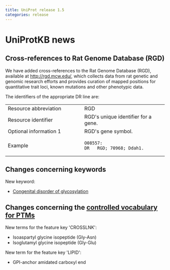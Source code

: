 ```yaml
---
title: UniProt release 1.5
categories: release
---
```


# UniProtKB news

## Cross-references to Rat Genome Database (RGD)

We have added cross-references to the Rat Genome Database (RGD), available at <http://rgd.mcw.edu/>, which collects data from rat genetic and genomic research efforts and provides curation of mapped positions for quantitative trait loci, known mutations and other phenotypic data.

The identifiers of the appropriate DR line are:

<table><colgroup><col style="width: 48%" /><col style="width: 52%" /></colgroup><tbody><tr class="odd"><td>Resource abbreviation</td><td>RGD</td></tr><tr class="even"><td>Resource identifier</td><td>RGD's unique identifier for a gene.</td></tr><tr class="odd"><td>Optional information 1</td><td>RGD's gene symbol.</td></tr><tr class="even"><td>Example</td><td><pre><code>O08557:
DR   RGD; 70968; Ddah1.</code></pre></td></tr></tbody></table>

## Changes concerning keywords

New keyword:

-   [Congenital disorder of glycosylation](http://www.uniprot.org/keywords/KW-0900)

## Changes concerning the [controlled vocabulary for PTMs](https://ftp.uniprot.org/pub/databases/uniprot/current_release/knowledgebase/complete/docs/ptmlist)

New terms for the feature key 'CROSSLNK':

-   Isoaspartyl glycine isopeptide (Gly-Asn)
-   Isoglutamyl glycine isopeptide (Gly-Glu)

New term for the feature key 'LIPID':

-   GPI-anchor amidated carboxyl end
